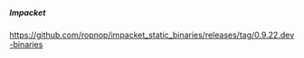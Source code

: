 ##### Impacket
https://github.com/ropnop/impacket_static_binaries/releases/tag/0.9.22.dev-binaries

